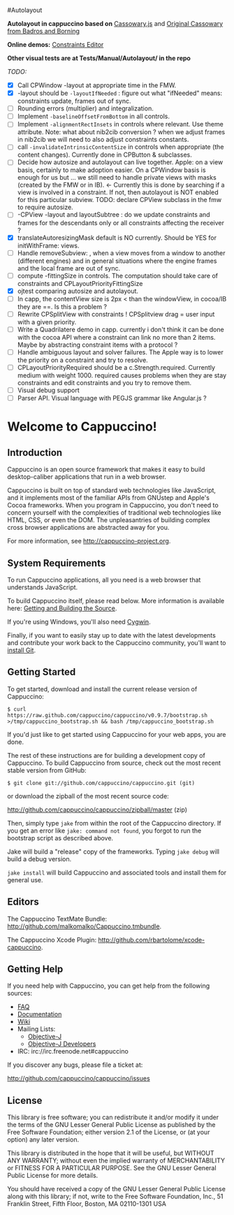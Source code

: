 #Autolayout

**Autolayout in cappuccino based on** [Cassowary.js](https://github.com/slightlyoff/cassowary.js) and 
[Original Cassowary from Badros and Borning](http://www.cs.washington.edu/research/constraints/cassowary/)

**Online demos:**
[Constraints Editor](http://cacaodev.pagesperso-orange.fr/Tests/Manual/Autolayout/ConstraintEditor/) 

**Other visual tests are at Tests/Manual/Autolayout/ in the repo**

*TODO:*

- [x] Call CPWindow -layout at appropriate time in the FMW.
- [x] -layout should be `-layoutIfNeeded` : figure out what "ifNeeded" means: constraints update, frames out of sync.
- [ ] Rounding errors (multiplier) and integralization.
- [ ] Implement `-baselineOffsetFromBottom` in all controls.
- [ ] Implement `-alignmentRectInsets` in controls where relevant. Use theme attribute. Note: what about nib2cib conversion ? when we adjust frames in nib2cib we will need to also adjust constraints constants.
- [ ] call `-invalidateIntrinsicContentSize` in controls when appropriate (the content changes). Currently done in CPButton & subclasses.
- [ ] Decide how autosize and autolayout can live together. Apple: on a view basis, certainly to make adoption easier. On a CPWindow basis is enough for us but ... we still need to handle private views with masks (created by the FMW  or in IB). <- Currently this is done by searching if a view is involved in a constraint. If not, then autolayout is NOT enabled for this particular subview. TODO: declare CPView subclass in the fmw to require autosize.
- [ ] -CPView -layout and layoutSubtree : do we update constraints and frames for the descendants only or all constraints affecting the receiver ?
- [x] translateAutoresizingMask default is NO currently. Should be YES for initWithFrame: views.
- [ ] Handle removeSubview: , when a view moves from a window to another (different engines) and in general situations where the engine frames and the local frame are out of sync.
- [ ] compute -fittingSize in controls. The computation should take care of constraints and CPLayoutPriorityFittingSize
- [x] ojtest comparing autosize and autolayout.
- [ ] In capp, the contentView size is 2px < than the windowView, in cocoa/IB they are ==. Is this a problem ?
- [ ] Rewrite CPSplitView with constraints ! CPSplitview drag = user input with a given priority.
- [ ] Write a Quadrilatere demo in capp. currently i don't think it can be done with the cocoa API where a constraint can link no more than 2 items. Maybe by abstracting constraint items with a protocol ?
- [ ] Handle ambiguous layout and solver failures. The Apple way is to lower the priority on a constraint and try to resolve.
- [ ] CPLayoutPriorityRequired should be a c.Strength.required. Currently medium with weight 1000. required causes problems when they are stay constraints and edit constraints and you try to remove them.
- [ ] Visual debug support
- [ ] Parser API. Visual language with PEGJS grammar like Angular.js ?

Welcome to Cappuccino!
======================

Introduction
------------
Cappuccino is an open source framework that makes it easy to build
desktop-caliber applications that run in a web browser.

Cappuccino is built on top of standard web technologies like JavaScript, and
it implements most of the familiar APIs from GNUstep and Apple's Cocoa
frameworks. When you program in Cappuccino, you don't need to concern yourself
with the complexities of traditional web technologies like HTML, CSS, or even
the DOM. The unpleasantries of building complex cross browser applications are
abstracted away for you.

For more information, see <http://cappuccino-project.org>.

System Requirements
-------------------
To run Cappuccino applications, all you need is a web browser that understands
JavaScript.

To build Cappuccino itself, please read below. More information is available
here: [Getting and Building the Source](http://wiki.github.com/cappuccino/cappuccino/getting-and-building-the-source>).

If you're using Windows, you'll also need [Cygwin](http://www.cygwin.com/).

Finally, if you want to easily stay up to date with the latest developments
and contribute your work back to the Cappuccino community, you'll want to
[install Git](http://git-scm.com/).

Getting Started
---------------
To get started, download and install the current release version of Cappuccino:

    $ curl https://raw.github.com/cappuccino/cappuccino/v0.9.7/bootstrap.sh >/tmp/cappuccino_bootstrap.sh && bash /tmp/cappuccino_bootstrap.sh

If you'd just like to get started using Cappuccino for your web apps, you are done.

The rest of these instructions are for building a development copy of Cappuccino.
To build Cappuccino from source, check out the most recent stable version from GitHub:

    $ git clone git://github.com/cappuccino/cappuccino.git (git)

or download the zipball of the most recent source code:

  <http://github.com/cappuccino/cappuccino/zipball/master> (zip)

Then, simply type `jake` from within the root of the Cappuccino directory. If you
get an error like `jake: command not found`, you forgot to run the bootstrap script
as described above.

Jake will build a "release" copy of the frameworks. Typing `jake debug` will
build a debug version.

`jake install` will build Cappuccino and associated tools and install them for general use.

Editors
-------
The Cappuccino TextMate Bundle: <http://github.com/malkomalko/Cappuccino.tmbundle>.

The Cappuccino Xcode Plugin: <http://github.com/rbartolome/xcode-cappuccino>.

Getting Help
------------
If you need help with Cappuccino, you can get help from the following sources:

  - [FAQ](http://cappuccino-project.org/support/faq.html)
  - [Documentation](http://cappuccino-project.org/learn/)
  - [Wiki](http://github.com/cappuccino/cappuccino/wikis)
  - Mailing Lists:
    - [Objective-J](http://groups.google.com/group/objectivej)
    - [Objective-J Developers](http://groups.google.com/group/objectivej-dev)
  - IRC: irc://irc.freenode.net#cappuccino

If you discover any bugs, please file a ticket at:

  <http://github.com/cappuccino/cappuccino/issues>

License
-------
This library is free software; you can redistribute it and/or modify it under
the terms of the GNU Lesser General Public License as published by the Free
Software Foundation; either version 2.1 of the License, or (at your option)
any later version.

This library is distributed in the hope that it will be useful, but WITHOUT
ANY WARRANTY; without even the implied warranty of MERCHANTABILITY or FITNESS
FOR A PARTICULAR PURPOSE. See the GNU Lesser General Public License for more
details.

You should have received a copy of the GNU Lesser General Public License along
with this library; if not, write to the Free Software Foundation, Inc., 51
Franklin Street, Fifth Floor, Boston, MA 02110-1301 USA

